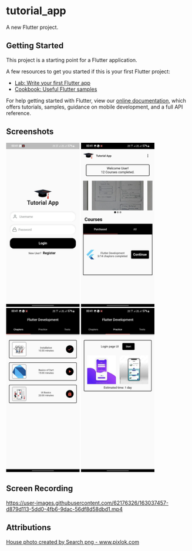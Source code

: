 # tutorial_app

A new Flutter project.

## Getting Started

This project is a starting point for a Flutter application.

A few resources to get you started if this is your first Flutter project:

- [Lab: Write your first Flutter app](https://flutter.dev/docs/get-started/codelab)
- [Cookbook: Useful Flutter samples](https://flutter.dev/docs/cookbook)

For help getting started with Flutter, view our
[online documentation](https://flutter.dev/docs), which offers tutorials,
samples, guidance on mobile development, and a full API reference.

## Screenshots
<p>
<img src="assets/ss1.jpg" width=200>
<img src="assets/ss2.jpg" width=200>
<img src="assets/ss3.jpg" width=200>
<img src="assets/ss4.jpg" width=200>
</p>

## Screen Recording
https://user-images.githubusercontent.com/62176326/163037457-d879d113-5dd0-4fb6-9dac-56df8d58dbd1.mp4

## Attributions
<a href="https://pixlok.com/images/flutter-logo-png-image-free-download/">House photo created by Search png - www.pixlok.com</a>
